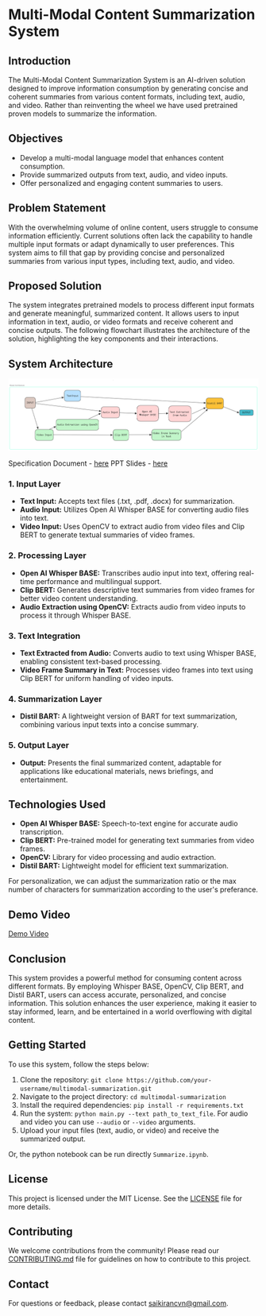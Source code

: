 # Multi-Modal Content Summarization System

## Introduction

The Multi-Modal Content Summarization System is an AI-driven solution designed to improve information consumption by generating concise and coherent summaries from various content formats, including text, audio, and video. Rather than reinventing the wheel we have used pretrained proven models to summarize the information.

## Objectives

- Develop a multi-modal language model that enhances content consumption.
- Provide summarized outputs from text, audio, and video inputs.
- Offer personalized and engaging content summaries to users.

## Problem Statement

With the overwhelming volume of online content, users struggle to consume information efficiently. Current solutions often lack the capability to handle multiple input formats or adapt dynamically to user preferences. This system aims to fill that gap by providing concise and personalized summaries from various input types, including text, audio, and video.

## Proposed Solution

The system integrates pretrained models to process different input formats and generate meaningful, summarized content. It allows users to input information in text, audio, or video formats and receive coherent and concise outputs. The following flowchart illustrates the architecture of the solution, highlighting the key components and their interactions.

## System Architecture

![Architecture](./Architecture.png)

Specification Document - [here](./Specification_Documentation.pdf)
PPT Slides - [here](./HackathonPPT.pptx)

### 1. Input Layer

- **Text Input:** Accepts text files (.txt, .pdf, .docx) for summarization.
- **Audio Input:** Utilizes Open AI Whisper BASE for converting audio files into text.
- **Video Input:** Uses OpenCV to extract audio from video files and Clip BERT to generate textual summaries of video frames.

### 2. Processing Layer

- **Open AI Whisper BASE:** Transcribes audio input into text, offering real-time performance and multilingual support.
- **Clip BERT:** Generates descriptive text summaries from video frames for better video content understanding.
- **Audio Extraction using OpenCV:** Extracts audio from video inputs to process it through Whisper BASE.

### 3. Text Integration

- **Text Extracted from Audio:** Converts audio to text using Whisper BASE, enabling consistent text-based processing.
- **Video Frame Summary in Text:** Processes video frames into text using Clip BERT for uniform handling of video inputs.

### 4. Summarization Layer

- **Distil BART:** A lightweight version of BART for text summarization, combining various input texts into a concise summary.

### 5. Output Layer

- **Output:** Presents the final summarized content, adaptable for applications like educational materials, news briefings, and entertainment.

## Technologies Used

- **Open AI Whisper BASE:** Speech-to-text engine for accurate audio transcription.
- **Clip BERT:** Pre-trained model for generating text summaries from video frames.
- **OpenCV:** Library for video processing and audio extraction.
- **Distil BART:** Lightweight model for efficient text summarization.

For personalization, we can adjust the summarization ratio or the max number of characters for summarization according to the user's preferance.

## Demo Video

[Demo Video](https://drive.google.com/file/d/1PO27e7SrSF0zJEnfnl9YqR_HOC1FZ2o8/view?usp=sharing)

## Conclusion

This system provides a powerful method for consuming content across different formats. By employing Whisper BASE, OpenCV, Clip BERT, and Distil BART, users can access accurate, personalized, and concise information. This solution enhances the user experience, making it easier to stay informed, learn, and be entertained in a world overflowing with digital content.

## Getting Started

To use this system, follow the steps below:

1. Clone the repository: `git clone https://github.com/your-username/multimodal-summarization.git`
2. Navigate to the project directory: `cd multimodal-summarization`
3. Install the required dependencies: `pip install -r requirements.txt`
4. Run the system: `python main.py --text path_to_text_file`. For audio and video you can use `--audio` or `--video` arguments.
5. Upload your input files (text, audio, or video) and receive the summarized output.

Or, the python notebook can be run directly `Summarize.ipynb`.

## License

This project is licensed under the MIT License. See the [LICENSE](LICENSE) file for more details.

## Contributing

We welcome contributions from the community! Please read our [CONTRIBUTING.md](CONTRIBUTING.md) file for guidelines on how to contribute to this project.

## Contact

For questions or feedback, please contact [saikirancvn@gmail.com](mailto:saikirancvn@gmail.com).
